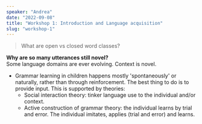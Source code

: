 ```yaml
---
speaker: "Andrea"
date: "2022-09-08"
title: "Workshop 1: Introduction and Language acquisition"
slug: "workshop-1"
---
```


> What are open vs closed word classes?


**Why are so many utterances still novel?**  
Some language domains are ever evolving.
Context is novel.

- Grammar learning in children happens mostly 'spontaneously' or naturally, rather than through reinforcement.
  The best thing to do is to provide input.
  This is supported by theories:
  - Social interaction theory: tinker language use to the individual and/or context.
  - Active construction of grammar theory: the individual learns by trial and error. The individual imitates, applies (trial and error) and learns. 






